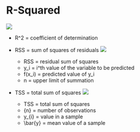 # R-Squared 
<img src = 'https://www.gstatic.com/education/formulas2/355397047/en/coefficient_of_determination.svg'/>

- R^2	=	coefficient of determination
- RSS	=	sum of squares of residuals
  <img src='https://www.gstatic.com/education/formulas2/355397047/en/residual_sum_of_squares.svg'/> 
  
  - RSS	=	residual sum of squares
  - y_i	=	i^th value of the variable to be predicted
  - f(x_i)	=	predicted value of y_i
  - n	=	upper limit of summation
- TSS	=	total sum of squares
  <img src='https://www.gstatic.com/education/formulas2/355397047/en/total_sum_of_squares.svg'/>
  
  - TSS	=	total sum of squares
  - {n}	=	number of observations
  - y_{i}	=	value in a sample
  - \bar{y}	=	mean value of a sample

  
  
